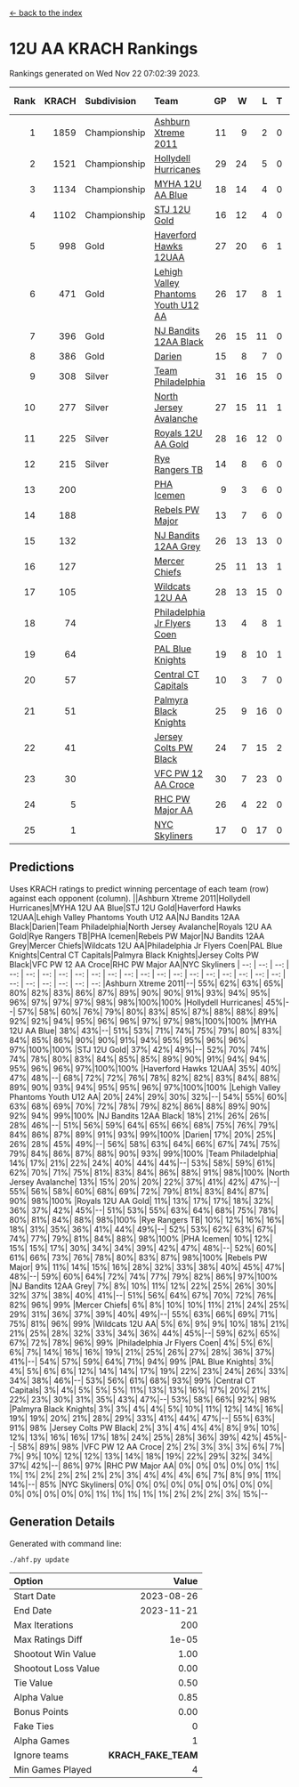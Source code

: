 [<- back to the index](readme.md)
# 12U AA KRACH Rankings
Rankings generated on Wed Nov 22 07:02:39 2023.

Rank|KRACH|Subdivision|Team|GP|W|L|T|OTW|OTL|SoS|Exp Wins|Win Diff
---:|---:|:---|:---|---:|---:|---:|---:|---:|---:|---:|---:|---:
1|1859|Championship|[Ashburn Xtreme 2011](https://gamesheetstats.com/seasons/3659/teams/141121/schedule)|11|9|2|0|0|0|488|9.8|-0.0
2|1521|Championship|[Hollydell Hurricanes](https://gamesheetstats.com/seasons/3659/teams/141133/schedule)|29|24|5|0|4|0|421|24.8|-0.0
3|1134|Championship|[MYHA 12U AA Blue](https://gamesheetstats.com/seasons/3659/teams/141123/schedule)|18|14|4|0|1|1|405|14.8|-0.0
4|1102|Championship|[STJ 12U Gold](https://gamesheetstats.com/seasons/3659/teams/141122/schedule)|16|12|4|0|1|0|464|12.8|-0.0
5|998|Gold|[Haverford Hawks 12UAA](https://gamesheetstats.com/seasons/3659/teams/141127/schedule)|27|20|6|1|1|2|433|21.3|-0.0
6|471|Gold|[Lehigh Valley Phantoms Youth U12 AA](https://gamesheetstats.com/seasons/3659/teams/141129/schedule)|26|17|8|1|0|0|424|18.3|-0.0
7|396|Gold|[NJ Bandits 12AA Black](https://gamesheetstats.com/seasons/3659/teams/141126/schedule)|26|15|11|0|0|1|532|15.8|-0.0
8|386|Gold|[Darien](https://gamesheetstats.com/seasons/3659/teams/141125/schedule)|15|8|7|0|1|1|495|8.8|-0.0
9|308|Silver|[Team Philadelphia](https://gamesheetstats.com/seasons/3659/teams/141128/schedule)|31|16|15|0|3|3|543|16.8|-0.0
10|277|Silver|[North Jersey Avalanche](https://gamesheetstats.com/seasons/3659/teams/141137/schedule)|27|15|11|1|1|2|308|16.4|0.0
11|225|Silver|[Royals 12U AA Gold](https://gamesheetstats.com/seasons/3659/teams/141142/schedule)|28|16|12|0|3|1|330|16.9|0.0
12|215|Silver|[Rye Rangers TB](https://gamesheetstats.com/seasons/3659/teams/141140/schedule)|14|8|6|0|1|1|220|8.9|0.0
13|200||[PHA Icemen](https://gamesheetstats.com/seasons/3659/teams/141145/schedule)|9|3|6|0|0|0|580|3.8|-0.0
14|188||[Rebels PW Major](https://gamesheetstats.com/seasons/3659/teams/141138/schedule)|13|7|6|0|1|0|188|7.9|0.0
15|132||[NJ Bandits 12AA Grey](https://gamesheetstats.com/seasons/3659/teams/141134/schedule)|26|13|13|0|1|1|278|13.9|0.0
16|127||[Mercer Chiefs](https://gamesheetstats.com/seasons/3659/teams/141135/schedule)|25|11|13|1|1|3|290|12.4|0.0
17|105||[Wildcats 12U AA](https://gamesheetstats.com/seasons/3659/teams/141136/schedule)|28|13|15|0|0|0|336|13.9|0.0
18|74||[Philadelphia Jr Flyers Coen](https://gamesheetstats.com/seasons/3659/teams/141143/schedule)|13|4|8|1|0|0|436|5.4|0.0
19|64||[PAL Blue Knights](https://gamesheetstats.com/seasons/3659/teams/141139/schedule)|19|8|10|1|0|1|137|9.4|0.0
20|57||[Central CT Capitals](https://gamesheetstats.com/seasons/3659/teams/141124/schedule)|10|3|7|0|0|2|342|3.9|0.0
21|51||[Palmyra Black Knights](https://gamesheetstats.com/seasons/3659/teams/141130/schedule)|25|9|16|0|1|1|393|9.9|0.0
22|41||[Jersey Colts PW Black](https://gamesheetstats.com/seasons/3659/teams/141141/schedule)|24|7|15|2|1|0|196|8.9|0.0
23|30||[VFC PW 12 AA Croce](https://gamesheetstats.com/seasons/3659/teams/141131/schedule)|30|7|23|0|1|2|520|7.9|0.0
24|5||[RHC PW Major AA](https://gamesheetstats.com/seasons/3659/teams/141132/schedule)|26|4|22|0|0|0|226|4.9|0.0
25|1||[NYC Skyliners](https://gamesheetstats.com/seasons/3659/teams/141144/schedule)|17|0|17|0|0|0|134|0.9|0.0

## Predictions
Uses KRACH ratings to predict winning percentage of each team (row) against each opponent (column).
||Ashburn Xtreme 2011|Hollydell Hurricanes|MYHA 12U AA Blue|STJ 12U Gold|Haverford Hawks 12UAA|Lehigh Valley Phantoms Youth U12 AA|NJ Bandits 12AA Black|Darien|Team Philadelphia|North Jersey Avalanche|Royals 12U AA Gold|Rye Rangers TB|PHA Icemen|Rebels PW Major|NJ Bandits 12AA Grey|Mercer Chiefs|Wildcats 12U AA|Philadelphia Jr Flyers Coen|PAL Blue Knights|Central CT Capitals|Palmyra Black Knights|Jersey Colts PW Black|VFC PW 12 AA Croce|RHC PW Major AA|NYC Skyliners
| --: | --: | --: | --: | --: | --: | --: | --: | --: | --: | --: | --: | --: | --: | --: | --: | --: | --: | --: | --: | --: | --: | --: | --: | --: | --: 
|Ashburn Xtreme 2011|--| 55%| 62%| 63%| 65%| 80%| 82%| 83%| 86%| 87%| 89%| 90%| 90%| 91%| 93%| 94%| 95%| 96%| 97%| 97%| 97%| 98%| 98%|100%|100%
|Hollydell Hurricanes| 45%|--| 57%| 58%| 60%| 76%| 79%| 80%| 83%| 85%| 87%| 88%| 88%| 89%| 92%| 92%| 94%| 95%| 96%| 96%| 97%| 97%| 98%|100%|100%
|MYHA 12U AA Blue| 38%| 43%|--| 51%| 53%| 71%| 74%| 75%| 79%| 80%| 83%| 84%| 85%| 86%| 90%| 90%| 91%| 94%| 95%| 95%| 96%| 96%| 97%|100%|100%
|STJ 12U Gold| 37%| 42%| 49%|--| 52%| 70%| 74%| 74%| 78%| 80%| 83%| 84%| 85%| 85%| 89%| 90%| 91%| 94%| 94%| 95%| 96%| 96%| 97%|100%|100%
|Haverford Hawks 12UAA| 35%| 40%| 47%| 48%|--| 68%| 72%| 72%| 76%| 78%| 82%| 82%| 83%| 84%| 88%| 89%| 90%| 93%| 94%| 95%| 95%| 96%| 97%|100%|100%
|Lehigh Valley Phantoms Youth U12 AA| 20%| 24%| 29%| 30%| 32%|--| 54%| 55%| 60%| 63%| 68%| 69%| 70%| 72%| 78%| 79%| 82%| 86%| 88%| 89%| 90%| 92%| 94%| 99%|100%
|NJ Bandits 12AA Black| 18%| 21%| 26%| 26%| 28%| 46%|--| 51%| 56%| 59%| 64%| 65%| 66%| 68%| 75%| 76%| 79%| 84%| 86%| 87%| 89%| 91%| 93%| 99%|100%
|Darien| 17%| 20%| 25%| 26%| 28%| 45%| 49%|--| 56%| 58%| 63%| 64%| 66%| 67%| 74%| 75%| 79%| 84%| 86%| 87%| 88%| 90%| 93%| 99%|100%
|Team Philadelphia| 14%| 17%| 21%| 22%| 24%| 40%| 44%| 44%|--| 53%| 58%| 59%| 61%| 62%| 70%| 71%| 75%| 81%| 83%| 84%| 86%| 88%| 91%| 98%|100%
|North Jersey Avalanche| 13%| 15%| 20%| 20%| 22%| 37%| 41%| 42%| 47%|--| 55%| 56%| 58%| 60%| 68%| 69%| 72%| 79%| 81%| 83%| 84%| 87%| 90%| 98%|100%
|Royals 12U AA Gold| 11%| 13%| 17%| 17%| 18%| 32%| 36%| 37%| 42%| 45%|--| 51%| 53%| 55%| 63%| 64%| 68%| 75%| 78%| 80%| 81%| 84%| 88%| 98%|100%
|Rye Rangers TB| 10%| 12%| 16%| 16%| 18%| 31%| 35%| 36%| 41%| 44%| 49%|--| 52%| 53%| 62%| 63%| 67%| 74%| 77%| 79%| 81%| 84%| 88%| 98%|100%
|PHA Icemen| 10%| 12%| 15%| 15%| 17%| 30%| 34%| 34%| 39%| 42%| 47%| 48%|--| 52%| 60%| 61%| 66%| 73%| 76%| 78%| 80%| 83%| 87%| 98%|100%
|Rebels PW Major|  9%| 11%| 14%| 15%| 16%| 28%| 32%| 33%| 38%| 40%| 45%| 47%| 48%|--| 59%| 60%| 64%| 72%| 74%| 77%| 79%| 82%| 86%| 97%|100%
|NJ Bandits 12AA Grey|  7%|  8%| 10%| 11%| 12%| 22%| 25%| 26%| 30%| 32%| 37%| 38%| 40%| 41%|--| 51%| 56%| 64%| 67%| 70%| 72%| 76%| 82%| 96%| 99%
|Mercer Chiefs|  6%|  8%| 10%| 10%| 11%| 21%| 24%| 25%| 29%| 31%| 36%| 37%| 39%| 40%| 49%|--| 55%| 63%| 66%| 69%| 71%| 75%| 81%| 96%| 99%
|Wildcats 12U AA|  5%|  6%|  9%|  9%| 10%| 18%| 21%| 21%| 25%| 28%| 32%| 33%| 34%| 36%| 44%| 45%|--| 59%| 62%| 65%| 67%| 72%| 78%| 96%| 99%
|Philadelphia Jr Flyers Coen|  4%|  5%|  6%|  6%|  7%| 14%| 16%| 16%| 19%| 21%| 25%| 26%| 27%| 28%| 36%| 37%| 41%|--| 54%| 57%| 59%| 64%| 71%| 94%| 99%
|PAL Blue Knights|  3%|  4%|  5%|  6%|  6%| 12%| 14%| 14%| 17%| 19%| 22%| 23%| 24%| 26%| 33%| 34%| 38%| 46%|--| 53%| 56%| 61%| 68%| 93%| 99%
|Central CT Capitals|  3%|  4%|  5%|  5%|  5%| 11%| 13%| 13%| 16%| 17%| 20%| 21%| 22%| 23%| 30%| 31%| 35%| 43%| 47%|--| 53%| 58%| 66%| 92%| 98%
|Palmyra Black Knights|  3%|  3%|  4%|  4%|  5%| 10%| 11%| 12%| 14%| 16%| 19%| 19%| 20%| 21%| 28%| 29%| 33%| 41%| 44%| 47%|--| 55%| 63%| 91%| 98%
|Jersey Colts PW Black|  2%|  3%|  4%|  4%|  4%|  8%|  9%| 10%| 12%| 13%| 16%| 16%| 17%| 18%| 24%| 25%| 28%| 36%| 39%| 42%| 45%|--| 58%| 89%| 98%
|VFC PW 12 AA Croce|  2%|  2%|  3%|  3%|  3%|  6%|  7%|  7%|  9%| 10%| 12%| 12%| 13%| 14%| 18%| 19%| 22%| 29%| 32%| 34%| 37%| 42%|--| 86%| 97%
|RHC PW Major AA|  0%|  0%|  0%|  0%|  0%|  1%|  1%|  1%|  2%|  2%|  2%|  2%|  2%|  3%|  4%|  4%|  4%|  6%|  7%|  8%|  9%| 11%| 14%|--| 85%
|NYC Skyliners|  0%|  0%|  0%|  0%|  0%|  0%|  0%|  0%|  0%|  0%|  0%|  0%|  0%|  0%|  1%|  1%|  1%|  1%|  1%|  2%|  2%|  2%|  3%| 15%|--

## Generation Details

Generated with command line:
```
./ahf.py update
```

| Option | Value |
| :----- | ----: |
| Start Date | 2023-08-26 |
| End Date | 2023-11-21 |
| Max Iterations | 200 |
| Max Ratings Diff | 1e-05 |
| Shootout Win Value | 1.00 |
| Shootout Loss Value | 0.00 |
| Tie Value | 0.50 |
| Alpha Value | 0.85 |
| Bonus Points | 0.00 |
| Fake Ties | 0 |
| Alpha Games | 1 |
| Ignore teams | __KRACH_FAKE_TEAM__ |
| Min Games Played | 4 |

